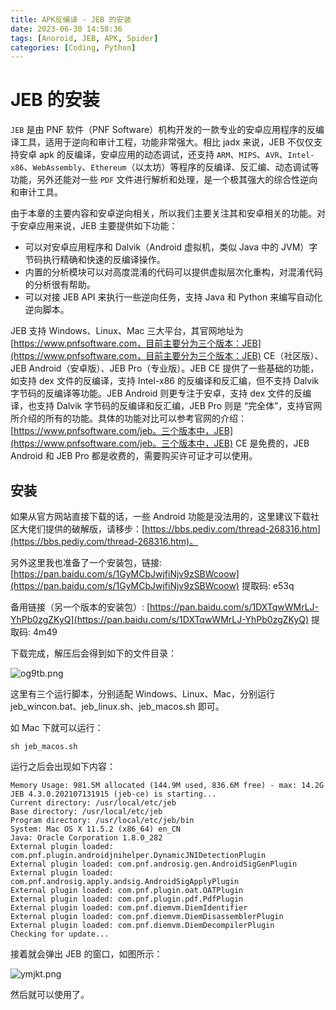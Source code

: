```yaml
---
title: APK反编译 - JEB 的安装
date: 2023-06-30 14:58:36
tags: [Anoroid, JEB, APK, Spider]
categories: [Coding, Python]
---
```


JEB 的安装
========

`JEB` 是由 PNF 软件（PNF Software）机构开发的一款专业的安卓应用程序的反编译工具，适用于逆向和审计工程，功能非常强大。相比 jadx 来说，JEB 不仅仅支持安卓 apk 的反编译，安卓应用的动态调试，还支持 `ARM`、`MIPS`、`AVR`、`Intel-x86`、`WebAssembly`、`Ethereum`（以太坊）等程序的反编译、反汇编、动态调试等功能，另外还能对一些 `PDF` 文件进行解析和处理，是一个极其强大的综合性逆向和审计工具。

由于本章的主要内容和安卓逆向相关，所以我们主要关注其和安卓相关的功能。对于安卓应用来说，JEB 主要提供如下功能：

*   可以对安卓应用程序和 Dalvik（Android 虚拟机，类似 Java 中的 JVM）字节码执行精确和快速的反编译操作。
*   内置的分析模块可以对高度混淆的代码可以提供虚拟层次化重构，对混淆代码的分析很有帮助。
*   可以对接 JEB API 来执行一些逆向任务，支持 Java 和 Python 来编写自动化逆向脚本。

JEB 支持 Windows、Linux、Mac 三大平台，其官网地址为 [https://www.pnfsoftware.com，目前主要分为三个版本：JEB](https://www.pnfsoftware.com，目前主要分为三个版本：JEB) CE（社区版）、JEB Android（安卓版）、JEB Pro（专业版）。JEB CE 提供了一些基础的功能，如支持 dex 文件的反编译，支持 Intel-x86 的反编译和反汇编，但不支持 Dalvik 字节码的反编译等功能。JEB Android 则更专注于安卓，支持 dex 文件的反编译，也支持 Dalvik 字节码的反编译和反汇编，JEB Pro 则是 “完全体”，支持官网所介绍的所有的功能。具体的功能对比可以参考官网的介绍：[https://www.pnfsoftware.com/jeb。三个版本中，JEB](https://www.pnfsoftware.com/jeb。三个版本中，JEB) CE 是免费的，JEB Android 和 JEB Pro 都是收费的，需要购买许可证才可以使用。

安装
--------------

如果从官方网站直接下载的话，一些 Android 功能是没法用的，这里建议下载社区大佬们提供的破解版，请移步：[https://bbs.pediy.com/thread-268316.htm](https://bbs.pediy.com/thread-268316.htm)。

另外这里我也准备了一个安装包，链接: [https://pan.baidu.com/s/1GyMCbJwjfiNjv9zSBWcoow](https://pan.baidu.com/s/1GyMCbJwjfiNjv9zSBWcoow) 提取码: e53q

备用链接（另一个版本的安装包）: [https://pan.baidu.com/s/1DXTqwWMrLJ-YhPb0zgZKyQ](https://pan.baidu.com/s/1DXTqwWMrLJ-YhPb0zgZKyQ) 提取码: 4m49

下载完成，解压后会得到如下的文件目录：

![og9tb.png](https://s2.loli.net/2023/07/15/rZ61O8sAzdj4yl9.png)

这里有三个运行脚本，分别适配 Windows、Linux、Mac，分别运行 jeb_wincon.bat、jeb_linux.sh、jeb_macos.sh 即可。

如 Mac 下就可以运行：

```shell
sh jeb_macos.sh
```

运行之后会出现如下内容：

```shell
Memory Usage: 981.5M allocated (144.9M used, 836.6M free) - max: 14.2G
JEB 4.3.0.202107131915 (jeb-ce) is starting...
Current directory: /usr/local/etc/jeb
Base directory: /usr/local/etc/jeb
Program directory: /usr/local/etc/jeb/bin
System: Mac OS X 11.5.2 (x86_64) en_CN
Java: Oracle Corporation 1.8.0_282
External plugin loaded: com.pnf.plugin.androidjnihelper.DynamicJNIDetectionPlugin
External plugin loaded: com.pnf.androsig.gen.AndroidSigGenPlugin
External plugin loaded: com.pnf.androsig.apply.andsig.AndroidSigApplyPlugin
External plugin loaded: com.pnf.plugin.oat.OATPlugin
External plugin loaded: com.pnf.plugin.pdf.PdfPlugin
External plugin loaded: com.pnf.diemvm.DiemIdentifier
External plugin loaded: com.pnf.diemvm.DiemDisassemblerPlugin
External plugin loaded: com.pnf.diemvm.DiemDecompilerPlugin
Checking for update...
```

接着就会弹出 JEB 的窗口，如图所示：

![ymjkt.png](https://s2.loli.net/2023/07/15/fDzRQF7NqvxZGXa.png)

然后就可以使用了。
